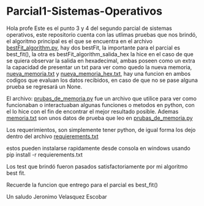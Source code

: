 # Parcial1-Sistemas-Operativos
Hola profe
Este es el punto 3 y 4 del segundo parcial de sistemas operativos, este repositorio cuenta con las utlimas pruebas que nos brindó, el algoritmo principal es el que se encuentra en el archivo [bestFit_algorithm.py](bestFit_algorithm.py), hay dos bestFit, la importante para el parcial es best_fit(), la otra es bestFit_algorithm_salida_hex la hice en el caso de que se quiera observar la salida en hexadecimal, ambas poseen como un extra la capacidad de presentar un txt para ver como quedo la nueva memoria, [nueva_memoria.txt](nueva_memoria.txt) y [nueva_memoria_hex.txt](nueva_memoria_hex.txt), hay una funcion en ambos codigos que evaluan los datos recibidos, en caso de que no se pase alguna prueba se regresará un None.

El archivo: [prubas_de_memoria.py](prubas_de_memoria.py) fue un archivo que utilice para ver como funcionaban o interactuaban algunas funciones o metodos en python, con el lo hice con el fin de encontrar el mejor resultado posible. Ademas [memoria.txt](memoria.txt) son unos datos de prueba que leo en [prubas_de_memoria.py](prubas_de_memoria.py) 

Los requerimientos, son simplemente tener python, de igual forma los dejo dentro del archivo [requierements.txt](requierements.txt)

estos pueden instalarse rapidamente desde consola en windows usando pip install -r requierements.txt

Los test que brindó fueron pasados satisfactoriamente por mi algoritmo best fit.

Recuerde la funcion que entrego para el parcial es best_fit()

Un saludo Jeronimo Velasquez Escobar
